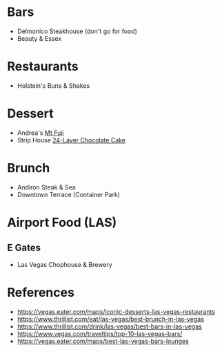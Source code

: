 # Bars
* Delmonico Steakhouse (don't go for food)
* Beauty & Essex

# Restaurants
* Holstein's Buns & Shakes

# Dessert
* Andrea's [Mt Fuji](https://vegas.eater.com/maps/iconic-desserts-las-vegas-restaurants/mt-fuji-at-andrea-s)
* Strip House [24-Layer Chocolate Cake](https://vegas.eater.com/maps/iconic-desserts-las-vegas-restaurants/24-layer-chocolate-cake-at-strip-house)

# Brunch
* Andiron Steak & Sea
* Downtown Terrace (Container Park)

# Airport Food (LAS)
## E Gates
* Las Vegas Chophouse & Brewery

# References
* https://vegas.eater.com/maps/iconic-desserts-las-vegas-restaurants
* https://www.thrillist.com/eat/las-vegas/best-brunch-in-las-vegas
* https://www.thrillist.com/drink/las-vegas/best-bars-in-las-vegas
* https://www.vegas.com/traveltips/top-10-las-vegas-bars/
* https://vegas.eater.com/maps/best-las-vegas-bars-lounges
